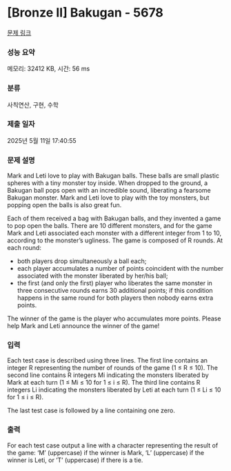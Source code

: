 # [Bronze II] Bakugan - 5678 

[문제 링크](https://www.acmicpc.net/problem/5678) 

### 성능 요약

메모리: 32412 KB, 시간: 56 ms

### 분류

사칙연산, 구현, 수학

### 제출 일자

2025년 5월 11일 17:40:55

### 문제 설명

<p>Mark and Leti love to play with Bakugan balls. These balls are small plastic spheres with a tiny monster toy inside. When dropped to the ground, a Bakugan ball pops open with an incredible sound, liberating a fearsome Bakugan monster. Mark and Leti love to play with the toy monsters, but popping open the balls is also great fun.</p>

<p>Each of them received a bag with Bakugan balls, and they invented a game to pop open the balls. There are 10 different monsters, and for the game Mark and Leti associated each monster with a different integer from 1 to 10, according to the monster’s ugliness. The game is composed of R rounds. At each round:</p>

<ul>
	<li>both players drop simultaneously a ball each;</li>
	<li>each player accumulates a number of points coincident with the number associated with the monster liberated by her/his ball;</li>
	<li>the first (and only the first) player who liberates the same monster in three consecutive rounds earns 30 additional points; if this condition happens in the same round for both players then nobody earns extra points.</li>
</ul>

<p>The winner of the game is the player who accumulates more points. Please help Mark and Leti announce the winner of the game!</p>

### 입력 

 <p>Each test case is described using three lines. The first line contains an integer R representing the number of rounds of the game (1 ≤ R ≤ 10). The second line contains R integers Mi indicating the monsters liberated by Mark at each turn (1 ≤ Mi ≤ 10 for 1 ≤ i ≤ R). The third line contains R integers Li indicating the monsters liberated by Leti at each turn (1 ≤ Li ≤ 10 for 1 ≤ i ≤ R).</p>

<p>The last test case is followed by a line containing one zero.</p>

### 출력 

 <p>For each test case output a line with a character representing the result of the game: ‘M’ (uppercase) if the winner is Mark, ‘L’ (uppercase) if the winner is Leti, or ‘T’ (uppercase) if there is a tie.</p>

